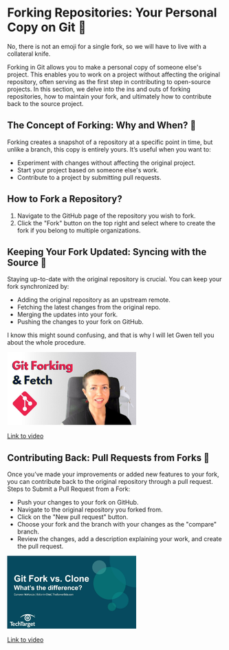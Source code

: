 # Forking Repositories: Your Personal Copy on Git 🍴

No, there is not an emoji for a single fork, so we will have to live with a collateral knife.

Forking in Git allows you to make a personal copy of someone else's project. This enables you to work on a project without affecting the original repository, often serving as the first step in contributing to open-source projects. In this section, we delve into the ins and outs of forking repositories, how to maintain your fork, and ultimately how to contribute back to the source project.

## The Concept of Forking: Why and When? 🤔

Forking creates a snapshot of a repository at a specific point in time, but unlike a branch, this copy is entirely yours. It’s useful when you want to:

- Experiment with changes without affecting the original project.
- Start your project based on someone else's work.
- Contribute to a project by submitting pull requests.

## How to Fork a Repository?

1. Navigate to the GitHub page of the repository you wish to fork.
2. Click the "Fork" button on the top right and select where to create the fork if you belong to multiple organizations.

## Keeping Your Fork Updated: Syncing with the Source 🔄

Staying up-to-date with the original repository is crucial. You can keep your fork synchronized by:

- Adding the original repository as an upstream remote.
- Fetching the latest changes from the original repo.
- Merging the updates into your fork.
- Pushing the changes to your fork on GitHub.

I know this might sound confusing, and that is why I will let Gwen tell you about the whole procedure.

<img src="../images/deEYHVpE1c8hd.jpg" alt="" width="300" height="auto">

[Link to video](https://www.youtube.com/watch?v=deEYHVpE1c8)


## Contributing Back: Pull Requests from Forks 🤲

Once you’ve made your improvements or added new features to your fork, you can contribute back to the original repository through a pull request.
Steps to Submit a Pull Request from a Fork:

- Push your changes to your fork on GitHub.
- Navigate to the original repository you forked from.
- Click on the "New pull request" button.
- Choose your fork and the branch with your changes as the "compare" branch.
- Review the changes, add a description explaining your work, and create the pull request.



<img src="../images/6YQxkxw8nhEhd.jpg" alt="" width="300" height="auto">

[Link to video](https://www.youtube.com/watch?v=6YQxkxw8nhE)

